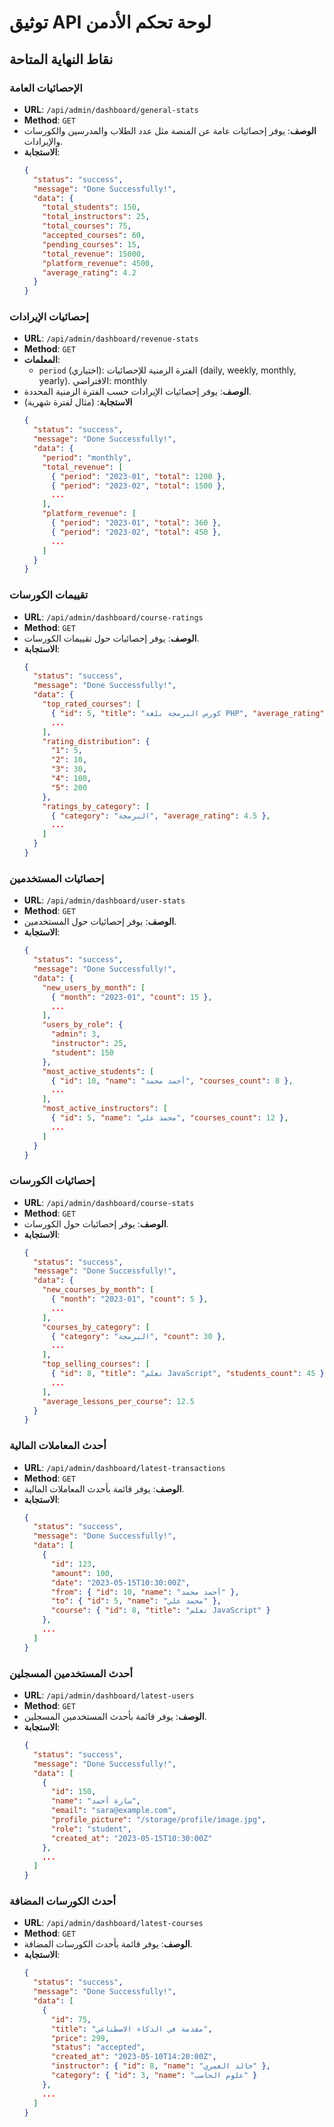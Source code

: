 # توثيق API لوحة تحكم الأدمن

## نقاط النهاية المتاحة

### الإحصائيات العامة
- **URL**: `/api/admin/dashboard/general-stats`
- **Method**: `GET`
- **الوصف**: يوفر إحصائيات عامة عن المنصة مثل عدد الطلاب والمدرسين والكورسات والإيرادات.
- **الاستجابة**:
  ```json
  {
    "status": "success",
    "message": "Done Successfully!",
    "data": {
      "total_students": 150,
      "total_instructors": 25,
      "total_courses": 75,
      "accepted_courses": 60,
      "pending_courses": 15,
      "total_revenue": 15000,
      "platform_revenue": 4500,
      "average_rating": 4.2
    }
  }
  ```

### إحصائيات الإيرادات
- **URL**: `/api/admin/dashboard/revenue-stats`
- **Method**: `GET`
- **المعلمات**:
  - `period` (اختياري): الفترة الزمنية للإحصائيات (daily, weekly, monthly, yearly). الافتراضي: monthly
- **الوصف**: يوفر إحصائيات الإيرادات حسب الفترة الزمنية المحددة.
- **الاستجابة**: (مثال لفترة شهرية)
  ```json
  {
    "status": "success",
    "message": "Done Successfully!",
    "data": {
      "period": "monthly",
      "total_revenue": [
        { "period": "2023-01", "total": 1200 },
        { "period": "2023-02", "total": 1500 },
        ...
      ],
      "platform_revenue": [
        { "period": "2023-01", "total": 360 },
        { "period": "2023-02", "total": 450 },
        ...
      ]
    }
  }
  ```

### تقييمات الكورسات
- **URL**: `/api/admin/dashboard/course-ratings`
- **Method**: `GET`
- **الوصف**: يوفر إحصائيات حول تقييمات الكورسات.
- **الاستجابة**:
  ```json
  {
    "status": "success",
    "message": "Done Successfully!",
    "data": {
      "top_rated_courses": [
        { "id": 5, "title": "كورس البرمجة بلغة PHP", "average_rating": 4.8, "ratings_count": 25 },
        ...
      ],
      "rating_distribution": {
        "1": 5,
        "2": 10,
        "3": 30,
        "4": 100,
        "5": 200
      },
      "ratings_by_category": [
        { "category": "البرمجة", "average_rating": 4.5 },
        ...
      ]
    }
  }
  ```

### إحصائيات المستخدمين
- **URL**: `/api/admin/dashboard/user-stats`
- **Method**: `GET`
- **الوصف**: يوفر إحصائيات حول المستخدمين.
- **الاستجابة**:
  ```json
  {
    "status": "success",
    "message": "Done Successfully!",
    "data": {
      "new_users_by_month": [
        { "month": "2023-01", "count": 15 },
        ...
      ],
      "users_by_role": {
        "admin": 3,
        "instructor": 25,
        "student": 150
      },
      "most_active_students": [
        { "id": 10, "name": "أحمد محمد", "courses_count": 8 },
        ...
      ],
      "most_active_instructors": [
        { "id": 5, "name": "محمد علي", "courses_count": 12 },
        ...
      ]
    }
  }
  ```

### إحصائيات الكورسات
- **URL**: `/api/admin/dashboard/course-stats`
- **Method**: `GET`
- **الوصف**: يوفر إحصائيات حول الكورسات.
- **الاستجابة**:
  ```json
  {
    "status": "success",
    "message": "Done Successfully!",
    "data": {
      "new_courses_by_month": [
        { "month": "2023-01", "count": 5 },
        ...
      ],
      "courses_by_category": [
        { "category": "البرمجة", "count": 30 },
        ...
      ],
      "top_selling_courses": [
        { "id": 8, "title": "تعلم JavaScript", "students_count": 45 },
        ...
      ],
      "average_lessons_per_course": 12.5
    }
  }
  ```

### أحدث المعاملات المالية
- **URL**: `/api/admin/dashboard/latest-transactions`
- **Method**: `GET`
- **الوصف**: يوفر قائمة بأحدث المعاملات المالية.
- **الاستجابة**:
  ```json
  {
    "status": "success",
    "message": "Done Successfully!",
    "data": [
      {
        "id": 123,
        "amount": 100,
        "date": "2023-05-15T10:30:00Z",
        "from": { "id": 10, "name": "أحمد محمد" },
        "to": { "id": 5, "name": "محمد علي" },
        "course": { "id": 8, "title": "تعلم JavaScript" }
      },
      ...
    ]
  }
  ```

### أحدث المستخدمين المسجلين
- **URL**: `/api/admin/dashboard/latest-users`
- **Method**: `GET`
- **الوصف**: يوفر قائمة بأحدث المستخدمين المسجلين.
- **الاستجابة**:
  ```json
  {
    "status": "success",
    "message": "Done Successfully!",
    "data": [
      {
        "id": 150,
        "name": "سارة أحمد",
        "email": "sara@example.com",
        "profile_picture": "/storage/profile/image.jpg",
        "role": "student",
        "created_at": "2023-05-15T10:30:00Z"
      },
      ...
    ]
  }
  ```

### أحدث الكورسات المضافة
- **URL**: `/api/admin/dashboard/latest-courses`
- **Method**: `GET`
- **الوصف**: يوفر قائمة بأحدث الكورسات المضافة.
- **الاستجابة**:
  ```json
  {
    "status": "success",
    "message": "Done Successfully!",
    "data": [
      {
        "id": 75,
        "title": "مقدمة في الذكاء الاصطناعي",
        "price": 299,
        "status": "accepted",
        "created_at": "2023-05-10T14:20:00Z",
        "instructor": { "id": 8, "name": "خالد العمري" },
        "category": { "id": 3, "name": "علوم الحاسب" }
      },
      ...
    ]
  }
  ```

